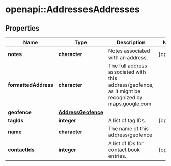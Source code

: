 # openapi::AddressesAddresses

## Properties
Name | Type | Description | Notes
------------ | ------------- | ------------- | -------------
**notes** | **character** | Notes associated with an address. | [optional] 
**formattedAddress** | **character** | The full address associated with this address/geofence, as it might be recognized by maps.google.com | 
**geofence** | [**AddressGeofence**](AddressGeofence.md) |  | 
**tagIds** | **integer** | A list of tag IDs. | [optional] 
**name** | **character** | The name of this address/geofence | 
**contactIds** | **integer** | A list of IDs for contact book entries. | [optional] 


